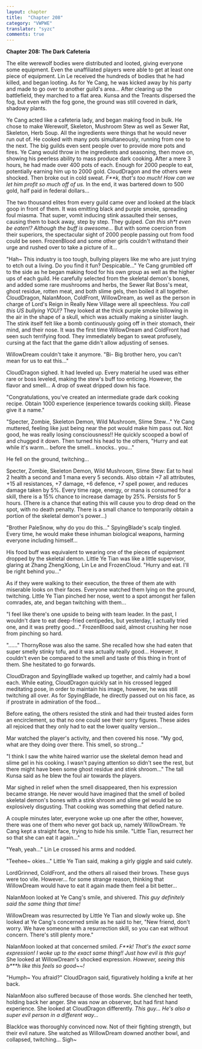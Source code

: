 ```yaml
---
layout: chapter
title:  "Chapter 208"
category: "VWPWE"
translator: "syzc"
comments: true
---
```


**Chapter 208: The Dark Cafeteria**

The elite werewolf bodies were distributed and looted, giving everyone some equipment. Even the unaffiliated players were able to get at least one piece of equipment. Lin Le received the hundreds of bodies that he had killed, and began looting. As for Ye Cang, he was kicked away by his party and made to go over to another guild's area... After clearing up the battlefield, they marched to a flat area. Kunsa and the Treants dispersed the fog, but even with the fog gone, the ground was still covered in dark, shadowy plants.

Ye Cang acted like a cafeteria lady, and began making food in bulk. He chose to make Werewolf, Skeleton, Mushroom Stew as well as Sewer Rat, Skeleton, Herb Soup. All the ingredients were things that he would never run out of. He cooked with many pots simultaneously, running from one to the next. The big guilds even sent people over to provide more pots and fires. Ye Cang would throw in the ingredients and seasoning, then move on, showing his peerless ability to mass produce dark cooking. After a mere 3 hours, he had made over 400 pots of each. Enough for 2000 people to eat, potentially earning him up to 2000 gold. CloudDragon and the others were shocked. Then broke out in cold sweat. *F\*\*k, that's too much! How can we let him profit so much off of us.* In the end, it was bartered down to 500 gold, half paid in federal dollars...

The two thousand elites from every guild came over and looked at the black goop in front of them. It was emitting black and purple smoke, spreading foul miasma. That super, vomit inducing stink assaulted their senses, causing them to back away, step by step. They gulped. *Can this sh\*t even be eaten!? Although the buff is awesome...* But with some coercion from their superiors, the spectacular sight of 2000 people passing out from food could be seen. FrozenBlood and some other girls couldn't withstand their urge and rushed over to take a picture of it...

"Hah~ This industry is too tough, bullying players like me who are just trying to etch out a living. Do you find it fun? Despicable..." Ye Cang grumbled off to the side as he began making food for his own group as well as the higher ups of each guild. He carefully selected from the skeletal demon's bones, and added some rare mushrooms and herbs, the Sewer Rat Boss's meat, ghost residue, rotten meat, and both slime gels, then boiled it all together. CloudDragon, NalanMoon, ColdFront, WillowDream, as well as the person in charge of Lord's Reign in Really New Village were all speechless. *You call this US bullying YOU!?* They looked at the thick purple smoke billowing in the air in the shape of a skull, which was actually making a sinister laugh. The stink itself felt like a bomb continuously going off in their stomach, their mind, and their nose. It was the first time WillowDream and ColdFront had seen such terrifying food. They immediately began to sweat profusely, cursing at the fact that the game didn't allow adjusting of senses.

WillowDream couldn't take it anymore. "Bi- Big brother hero, you can't mean for us to eat this..."

CloudDragon sighed. It had leveled up. Every material he used was either rare or boss leveled, making the stew's buff too enticing. However, the flavor and smell... A drop of sweat dripped down his face. 

"Congratulations, you've created an intermediate grade dark cooking recipe. Obtain 1000 experience (experience towards cooking skill). Please give it a name."

"Specter, Zombie, Skeleton Demon, Wild Mushroom, Slime Stew..." Ye Cang muttered, feeling like just being near the pot would make him pass out. Not good, he was really losing consciousness!! He quickly scooped a bowl of and chugged it down. Then turned his head to the others, "Hurry and eat while it's warm... before the smell... knocks.. you..."

He fell on the ground, twitching...

Specter, Zombie, Skeleton Demon, Wild Mushroom, Slime Stew: Eat to heal 2 health a second and 1 mana every 5 seconds. Also obtain +7 all attributes, +15 all resistances, +7 damage, +6 defence, +7 spell power, and reduces damage taken by 5%. Every time rage, energy, or mana is consumed for a skill, there is a 15% chance to increase damage by 25%. Persists for 5 hours. (There is a chance that eating this will cause you to drop dead on the spot, with no death penalty. There is a small chance to temporarily obtain a portion of the skeletal demon's power...) 

"Brother PaleSnow, why do you do this..." SpyingBlade's scalp tingled. Every time, he would make these inhuman biological weapons, harming everyone including himself...

His food buff was equivalent to wearing one of the pieces of equipment dropped by the skeletal demon. Little Ye Tian was like a little supervisor, glaring at Zhang ZhengXiong, Lin Le and FrozenCloud. "Hurry and eat. I'll be right behind you..."

As if they were walking to their execution, the three of them ate with miserable looks on their faces. Everyone watched them lying on the ground, twitching. Little Ye Tian pinched her nose, went to a spot amongst her fallen comrades, ate, and began twitching with them...

"I feel like there's one upside to being with team leader. In the past, I wouldn't dare to eat deep-fried centipedes, but yesterday, I actually tried one, and it was pretty good..." FrozenBlood said, almost crushing her nose from pinching so hard. 

"......" ThornyRose was also the same. She recalled how she had eaten that super smelly stinky tofu, and it was actually really good... However, it couldn't even be compared to the smell and taste of this thing in front of them. She hesitated to go forwards.

CloudDragon and SpyingBlade walked up together, and calmly had a bowl each. While eating, CloudDragon quickly sat in his crossed legged meditating pose, in order to maintain his image, however, he was still twitching all over. As for SpyingBlade, he directly passed out on his face, as if prostrate in admiration of the food...

Before eating, the others resisted the stink and had their trusted aides form an encirclement, so that no one could see their sorry figures. These aides all rejoiced that they only had to eat the lower quality version...

Mar watched the player's activity, and then covered his nose. "My god, what are they doing over there. This smell, so strong..."

"I think I saw the white haired warrior use the skeletal demon head and slime gel in his cooking. I wasn't paying attention so didn't see the rest, but there might have been some ghost residue and stink shroom..." The tall Kunsa said as he blew the foul air towards the players.

Mar sighed in relief when the smell disappeared, then his expression became strange. He never would have imagined that the smell of boiled skeletal demon's bones with a stink shroom and slime gel would be so explosively disgusting. That cooking was something that defied nature.

A couple minutes later, everyone woke up one after the other, however, there was one of them who never got back up, namely WillowDream. Ye Cang kept a straight face, trying to hide his smile. "Little Tian, resurrect her so that she can eat it again..."

"Yeah, yeah..." Lin Le crossed his arms and nodded.

"Teehee~ okies..." Little Ye Tian said, making a girly giggle and said cutely.

LordGrinned, ColdFront, and the others all raised their brows. These guys were too vile. However... for some strange reason, thinking that WillowDream would have to eat it again made them feel a bit better...

NalanMoon looked at Ye Cang's smile, and shivered. *This guy definitely said the same thing that time!*

WillowDream was resurrected by Little Ye Tian and slowly woke up. She looked at Ye Cang's concerned smile as he said to her, "New friend, don't worry. We have someone with a resurrection skill, so you can eat without concern. There's still plenty more."

NalanMoon looked at that concerned smiled. *F\*\*k! That's the exact same expression! I woke up to the exact same thing!! Just how evil is this guy!* She looked at WillowDream's shocked expression. *However, seeing this b\*\*\*h like this feels so good~~!*  

"Humph~ You afraid?" CloudDragon said, figuratively holding a knife at her back.

NalanMoon also suffered because of those words. She clenched her teeth, holding back her anger. She was now an observer, but had first hand experience. She looked at CloudDragon differently. *This guy... He's also a super evil person in a different way...*

BlackIce was thoroughly convinced now. Not of their fighting strength, but their evil nature. She watched as WillowDream downed another bowl, and collapsed, twitching... Sigh~
